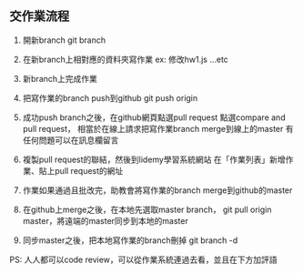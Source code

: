 ## 交作業流程
1. 開新branch
   git branch <branch>

2. 在新branch上相對應的資料夾寫作業
   ex: 修改hw1.js ...etc

3. 新branch上完成作業

4. 把寫作業的branch push到github
   git push origin <branch>

5. 成功push branch之後，在github網頁點選pull request
   點選compare and pull request，
   相當於在線上請求把寫作業branch merge到線上的master
   有任何問題可以在訊息欄留言

6. 複製pull request的聯結，然後到lidemy學習系統網站
   在「作業列表」新增作業、貼上pull request的網址

7. 作業如果通過且批改完，助教會將寫作業的branch merge到github的master

8. 在github上merge之後，在本地先選取master branch，
   git pull origin master，將遠端的master同步到本地的master

9. 同步master之後，把本地寫作業的branch刪掉
   git branch -d <branch>


PS: 人人都可以code review，可以從作業系統連過去看，並且在下方加評語

